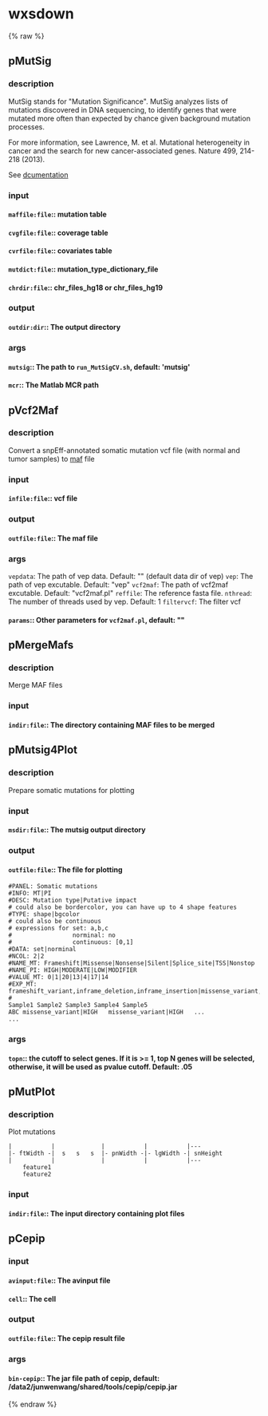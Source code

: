 # wxsdown
<!-- toc -->
{% raw %}

## pMutSig

### description
MutSig stands for "Mutation Significance".  MutSig analyzes lists of mutations discovered in DNA sequencing, to identify genes that were mutated more often than expected by chance given background mutation processes.

For more information, see Lawrence, M. et al. Mutational heterogeneity in cancer and the search for new cancer-associated genes. Nature 499, 214-218 (2013).

See [dcumentation](http://archive.broadinstitute.org/cancer/cga/mutsig_run)

### input
#### `maffile:file`:: mutation table  
#### `cvgfile:file`:: coverage table  
#### `cvrfile:file`:: covariates table  
#### `mutdict:file`:: mutation_type_dictionary_file  
#### `chrdir:file`::  chr_files_hg18 or chr_files_hg19   

### output
#### `outdir:dir`:: The output directory  

### args
#### `mutsig`:: The path to `run_MutSigCV.sh`, default: 'mutsig'  
#### `mcr`:: The Matlab MCR path  

## pVcf2Maf

### description
Convert a snpEff-annotated somatic mutation vcf file (with normal and tumor samples) to [maf](https://wiki.nci.nih.gov/display/TCGA/Mutation+Annotation+Format+(MAF)+Specification) file

### input
#### `infile:file`:: vcf file  

### output
#### `outfile:file`:: The maf file  

### args
   `vepdata`: The path of vep data. Default: "" (default data dir of vep)
   `vep`: The path of vep excutable. Default: "vep"
   `vcf2maf`: The path of vcf2maf excutable. Default: "vcf2maf.pl"
   `reffile`: The reference fasta file.
   `nthread`: The number of threads used by vep. Default: 1
   `filtervcf`: The filter vcf
#### `params`:: Other parameters for `vcf2maf.pl`, default: ""  

## pMergeMafs

### description
Merge MAF files

### input
#### `indir:file`:: The directory containing MAF files to be merged  

## pMutsig4Plot

### description
Prepare somatic mutations for  plotting

### input
#### `msdir:file`::   The mutsig output directory  

### output
#### `outfile:file`::  The file for plotting  
```
#PANEL: Somatic mutations
#INFO: MT|PI
#DESC: Mutation type|Putative impact
# could also be bordercolor, you can have up to 4 shape features
#TYPE: shape|bgcolor
# could also be continuous
# expressions for set: a,b,c
#                 norminal: no
#                 continuous: [0,1]
#DATA: set|norminal
#NCOL: 2|2
#NAME_MT: Frameshift|Missense|Nonsense|Silent|Splice_site|TSS|Nonstop
#NAME_PI: HIGH|MODERATE|LOW|MODIFIER
#VALUE_MT: 0|1|20|13|4|17|14
#EXP_MT: frameshift_variant,inframe_deletion,inframe_insertion|missense_variant,initiator_codon_variant,stop_retained_variant,rare_amino_acid_variant|stop_gained|synonymous_variant|splice_acceptor_variant,splice_donor_variant|start_lost,start_retained|stop_lost
#
Sample1	Sample2	Sample3	Sample4	Sample5
ABC	missense_variant|HIGH	missense_variant|HIGH	...
...
```

### args
#### `topn`::     the cutoff to select genes. If it is >= 1, top N genes will be selected, otherwise, it will be used as pvalue cutoff. Default: .05  

## pMutPlot

### description
Plot mutations
```
|           |             |           |           |---
|- ftWidth -|  s   s   s  |- pnWidth -|- lgWidth -| snHeight
|           |             |           |           |---
    feature1
	feature2
```

### input
#### `indir:file`::    The input directory containing plot files  

## pCepip

### input
#### `avinput:file`:: The avinput file  
#### `cell`::         The cell  

### output
#### `outfile:file`:: The cepip result file  

### args
#### `bin-cepip`::    The jar file path of cepip, default: /data2/junwenwang/shared/tools/cepip/cepip.jar  
{% endraw %}
